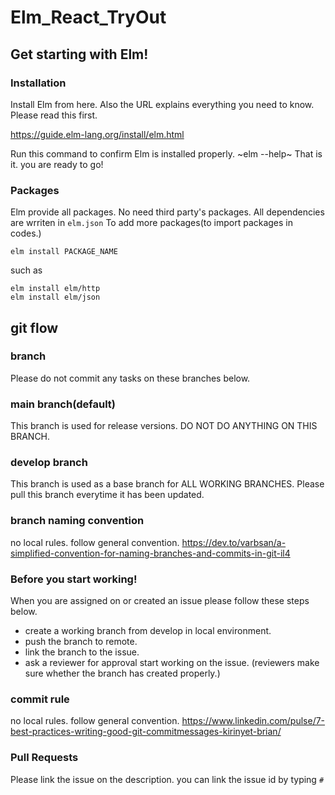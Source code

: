 # Elm_React_TryOut

## Get starting with Elm!

### Installation
Install Elm from here. Also the URL explains everything you need to know. Please read this first.

https://guide.elm-lang.org/install/elm.html

Run this command to confirm Elm is installed properly.
~elm --help~
That is it. you are ready to go!

### Packages
Elm provide all packages. No need third party's packages.
All dependencies are wrriten in `elm.json`
To add more packages(to import packages in codes.)
```
elm install PACKAGE_NAME
```
such as
```
elm install elm/http
elm install elm/json
```

## git flow

### branch
Please do not commit any tasks on these branches below.

### main branch(default)
This branch is used for release versions. DO NOT DO ANYTHING ON THIS BRANCH.

### develop branch
This branch is used as a base branch for ALL WORKING BRANCHES.
Please pull this branch everytime it has been updated.

### branch naming convention
no local rules. follow general convention.
https://dev.to/varbsan/a-simplified-convention-for-naming-branches-and-commits-in-git-il4

### Before you start working!
When you are assigned on or created an issue please follow these steps below.
- create a working branch from develop in local environment.
- push the branch to remote. 
- link the branch to the issue.
- ask a reviewer for approval start working on the issue. (reviewers make sure whether the branch has created properly.)

### commit rule
no local rules. follow general convention.
https://www.linkedin.com/pulse/7-best-practices-writing-good-git-commitmessages-kirinyet-brian/

### Pull Requests
Please link the issue on the description. you can link the issue id by typing `#`
